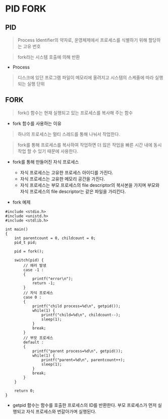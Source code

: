 PID FORK
============


## PID

> Process Identifier의 약자로, 운영체제에서 프로세스를 식별하기 위해 할당하는 고유 번호

> fork라는 시스템 호출에 의해 반환

* Process

> 디스크에 있던 프로그램 파일이 메모리에 올려지고 시스템의 스케줄에 따라 실행되는 실행 단위

## FORK

> fork() 함수는 현재 실행되고 있는 프로세스를 복사해 주는 함수

* fork 함수를 사용하는 이유

> 하나의 프로세스는 멀티 스레드를 통해 나눠서 작업한다. 

> fork를 통해 프로세스를 복사하여 작업하면 더 많은 작업을 빠른 시간 내에 동시 작업 할 수 있기 때문에 사용한다.

* fork를 통해 만들어진 자식 프로세스

  + 자식 프로세스는 고유한 프로세스 아이디를 가진다.
  + 자식 프로세스는 고유한 메모리 공간을 가진다.
  + 자식 프로세스는 부모 프로세스의 file descriptor의 복사본을 가지며 부모와 자식 프로세스의 file descriptor는 같은 파일을 가리킨다.
  


* fork 예제

```
#include <stdio.h>
#include <unistd.h>
#include <stdlib.h>

int main()
{
    int parentcount = 0, childcount = 0;
    pid_t pid;

    pid = fork();

    switch(pid) {
        // 에러 발생
        case -1 : 
        {
            printf("error\n");
            return -1;
        }
        // 자식 프로세스
        case 0 :
        {
            printf("child process=%d\n", getpid());
            while(1) {
                printf("child=%d\n", childcount--);
                sleep(1);
            }
            break;
        }
        // 부모 프로세스
        default :
        {
            printf("parent process=%d\n", getpid());
            while(1) {
                printf("parent=%d\n", parentcount++);
                sleep(1);
            }
            break;
        }
    }

    return 0;
}
```

* getpid 함수는 함수를 호출한 프로세스의 ID를 반환한다. 부모 프로세스가 먼저 실행되고 자식 프로세스와 번갈아가며 실행된다.
